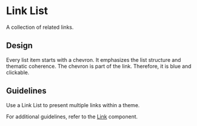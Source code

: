 # Link List

A collection of related links.

## Design

Every list item starts with a chevron.
It emphasizes the list structure and thematic coherence.
The chevron is part of the link.
Therefore, it is blue and clickable.

## Guidelines

Use a Link List to present multiple links within a theme.

For additional guidelines, refer to the [Link](/docs/react-components-navigation-link--docs) component.
